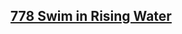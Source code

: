 ## [778 Swim in Rising Water](https://leetcode.com/problems/swim-in-rising-water/description/)

```js

```
